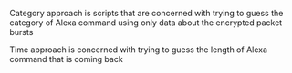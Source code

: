 Category approach is scripts that are concerned with trying to guess the category of Alexa command using only data about the encrypted packet bursts

Time approach is concerned with trying to guess the length of Alexa command that is coming back 